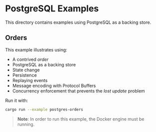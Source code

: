 # PostgreSQL Examples

This directory contains examples using PostgreSQL as a backing store.

## Orders

This example illustrates using:

- A contrived _order_
- PostgreSQL as a backing store
- State change
- Persistence
- Replaying events
- Message encoding with Protocol Buffers
- Concurrency enforcement that prevents the _lost update_ problem

Run it with:

```bash
cargo run --example postgres-orders
```

>**Note**: In order to run this example, the Docker engine must be running.